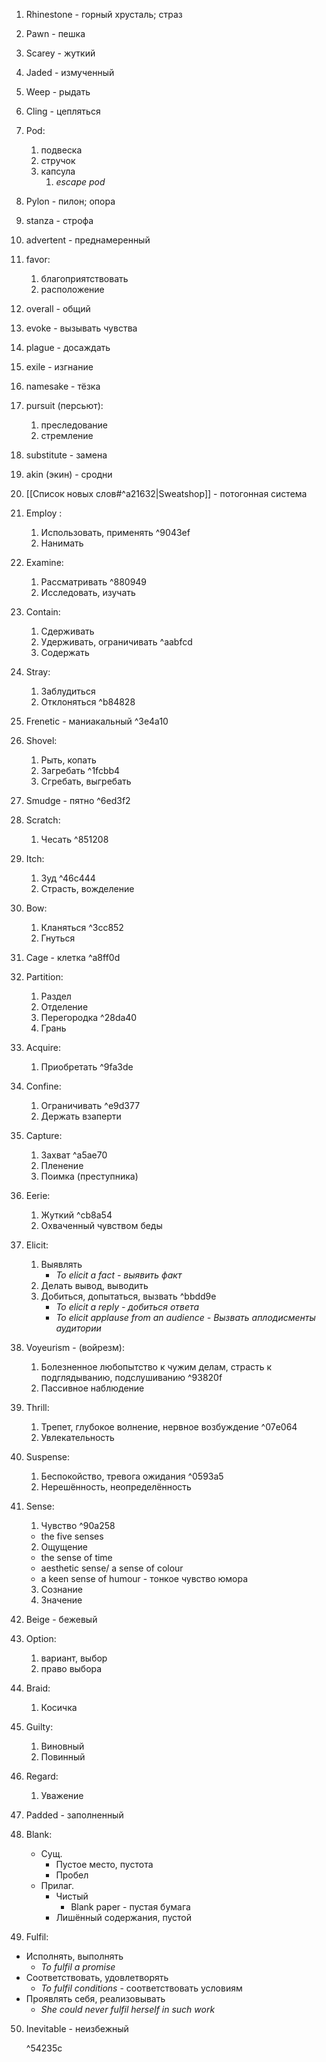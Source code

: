 1. Rhinestone - горный хрусталь; страз 
2. Pawn - пешка 
3. Scarey - жуткий
4. Jaded - измученный
5. Weep - рыдать
6. Сling - цепляться
7. Pod:
	1. подвеска
	2. стручок
	3. капсула
		1. *escape pod*
8. Pylon - пилон; опора
9.  stanza - строфа
10. advertent - преднамеренный
11. favor:
	1.  благоприятствовать
	2. расположение
12. overall - общий
13. evoke - вызывать чувства
14. plague - досаждать
15. exile - изгнание
16. namesake - тёзка 
17. pursuit (персьют):
	1. преследование
	2.  стремление
18. substitute - замена
19. akin (экин) - сродни
20. [[Список новых слов#^a21632|Sweatshop]]  - потогонная система
21. Employ : 
	1. Использовать, применять ^9043ef
	2. Нанимать 

22. Examine: 
	1. Рассматривать  ^880949
	2. Исследовать, изучать 
23. Contain: 
	1. Сдерживать
	2. Удерживать, ограничивать  ^aabfcd
	3. Содержать 
24. Stray:
	1. Заблудиться 
	2. Отклоняться  ^b84828
25. Frenetic - маниакальный  ^3e4a10
26. Shovel: 
	1. Рыть, копать
	2. Загребать  ^1fcbb4
	3. Сгребать, выгребать
27. Smudge - пятно  ^6ed3f2
28. Scratch: 
	1. Чесать  ^851208
29. Itch: 
	1. Зуд ^46c444
	2. Страсть, вожделение 
30. Bow: 
	1. Кланяться ^3cc852
	2. Гнуться
31. Cage - клетка  ^a8ff0d
32. Partition:
	1. Раздел
	2. Отделение 
	3. Перегородка  ^28da40
	4. Грань 
33. Acquire: 
	1. Приобретать ^9fa3de
34. Confine: 
	1. Ограничивать ^e9d377
	2. Держать взаперти 
35. Capture: 
	1. Захват ^a5ae70
	2. Пленение
	3. Поимка (преступника)
36. Eerie: 
	1. Жуткий  ^cb8a54
	2. Охваченный чувством беды
37. Elicit: 
	1.  Выявлять 
		- *To elicit a fact - выявить факт*
	2. Делать вывод, выводить
	3. Добиться, допытаться, вызвать  ^bbdd9e
		- *To elicit a reply - добиться ответа*
		- *To elicit applause from an audience - Вызвать аплодисменты аудитории*
38. Voyeurism - (войрезм):
	1. Болезненное любопытство к чужим делам, страсть к подглядыванию, подслушиванию ^93820f
	2. Пассивное наблюдение 
39. Thrill: 
	1. Трепет, глубокое волнение, нервное возбуждение ^07e064
	2. Увлекательность 
40. Suspense: 
	1. Беспокойство, тревога ожидания ^0593a5
	2. Нерешённость, неопределённость 
41. Sense: 
	1. Чувство  ^90a258
	- the five senses 
	2. Ощущение 
	- the sense of time 
	- aesthetic sense/ a sense of colour 
	- a keen sense of humour - тонкое чувство юмора 
	3. Сознание 
	4. Значение 

42. Beige - бежевый 
43. Option:
	1.  вариант, выбор 
	2. право выбора

44. Braid: 
	1. Косичка  
45. Guilty: 
	1. Виновный 
	2. Повинный 
46. Regard:
	1. Уважение 
47. Padded - заполненный
48. Blank:
	- Сущ.
		- Пустое место, пустота
		- Пробел 
	- Прилаг.
		- Чистый
			- Blank paper - пустая бумага
		- Лишённый содержания, пустой
49. Fulfil:
- Исполнять, выполнять
	- *To fulfil a promise*
- Соответствовать, удовлетворять
	- *To fulfil conditions* - соответствовать условиям
- Проявлять себя, реализовывать
	- *She could never fulfil herself in such work*
50. Inevitable - неизбежный 

	
	
	

	 ^54235c

